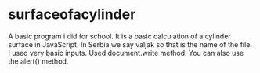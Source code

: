 # surfaceofacylinder
A basic program i did for school.
It is a basic calculation of a cylinder surface in JavaScript. 
In Serbia we say valjak so that is the name of the file.
I used very basic inputs.
Used document.write method.
You can also use the alert() method.
